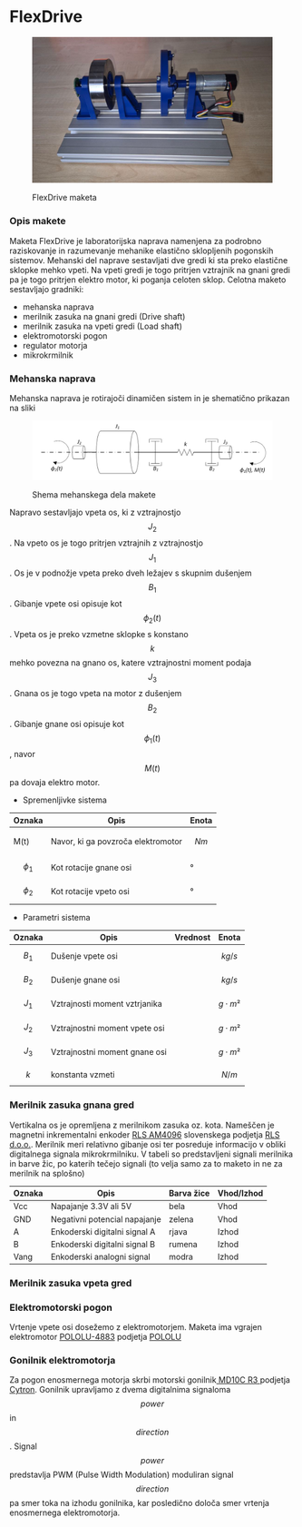 # FlexDrive

<figure><img src="../../.gitbook/assets/image.png" alt=""><figcaption><p>FlexDrive maketa</p></figcaption></figure>

### Opis makete

Maketa FlexDrive je laboratorijska naprava namenjena za podrobno raziskovanje in razumevanje mehanike elastično sklopljenih pogonskih sistemov. Mehanski del naprave sestavljati dve gredi ki sta preko elastične sklopke mehko vpeti. Na vpeti gredi je togo pritrjen vztrajnik na gnani gredi pa je togo pritrjen elektro motor, ki poganja celoten sklop. Celotna maketo sestavljajo gradniki:

* mehanska naprava
* merilnik zasuka na gnani gredi (Drive shaft)
* merilnik zasuka na vpeti gredi (Load shaft)
* elektromotorski pogon
* regulator motorja
* mikrokrmilnik

### Mehanska naprava

Mehanska naprava je rotirajoči dinamičen sistem in je shematično prikazan na sliki

<figure><img src="../../.gitbook/assets/image (1).png" alt=""><figcaption><p>Shema mehanskega dela makete</p></figcaption></figure>

Napravo sestavljajo vpeta os, ki z vztrajnostjo $$J_2$$. Na vpeto os je togo pritrjen vztrajnih z vztrajnostjo $$J_1$$. Os je v podnožje vpeta preko dveh ležajev s skupnim dušenjem $$B_1$$. Gibanje vpete osi opisuje kot $$\phi_2(t)$$. Vpeta os je preko vzmetne sklopke s konstano $$k$$ mehko povezna na gnano os, katere vztrajnostni moment podaja $$J_3$$. Gnana os je togo vpeta na motor z dušenjem $$B_2$$. Gibanje gnane osi opisuje kot $$\phi_1(t)$$, navor $$M(t)$$pa dovaja elektro motor.

* Spremenljivke sistema

| Oznaka                                       | Opis                               | Enota  |
| -------------------------------------------- | ---------------------------------- | ------ |
| <p><span class="math">M(t)</span></p><p></p> | Navor, ki ga povzroča elektromotor | $$Nm$$ |
| $$\phi_1$$                                   | Kot rotacije gnane osi             | °      |
| $$\phi_2$$                                   | Kot rotacije vpeto osi             | °      |

* Parametri sistema

| Oznaka  | Opis                          | Vrednost | Enota          |
| ------- | ----------------------------- | -------- | -------------- |
| $$B_1$$ | Dušenje vpete osi             |          | $$kg/s$$       |
| $$B_2$$ | Dušenje gnane osi             |          | $$kg/s$$       |
| $$J_1$$ | Vztrajnosti moment vztrjanika |          | $$g \cdot m²$$ |
| $$J_2$$ | Vztrajnostni moment vpete osi |          | $$g \cdot m²$$ |
| $$J_3$$ | Vztrajnostni moment gnane osi |          | $$g \cdot m²$$ |
| $$k$$   | konstanta vzmeti              |          | $$N/m$$        |

### Merilnik zasuka gnana gred

Vertikalna os je opremljena z merilnikom zasuka oz. kota. Nameščen je magnetni inkrementalni enkoder [RLS AM4096](https://files.gitbook.com/v0/b/gitbook-x-prod.appspot.com/o/spaces%2FOjZ1XG64rvc2AeRBUH5H%2Fuploads%2FyzCheUulIy3s2L2ZKiW7%2FAM4096D02\_09.pdf?alt=media\&token=98176deb-bbd0-47c8-8e04-4e16f1c4bee7) slovenskega podjetja [RLS d.o.o.](https://www.rls.si/). Merilnik meri relativno gibanje osi ter posreduje informacijo v obliki digitalnega signala mikrokrmilniku. V tabeli so predstavljeni signali merilnika in barve žic, po katerih tečejo signali (to velja samo za to maketo in ne za merilnik na splošno)

| Oznaka  | Opis                          | Barva žice | Vhod/Izhod |
| ------- | ----------------------------- | ---------- | ---------- |
| Vcc     | Napajanje 3.3V ali 5V         | bela       | Vhod       |
| GND     | Negativni potencial napajanje | zelena     | Vhod       |
| A       | Enkoderski digitalni signal A | rjava      | Izhod      |
| B       | Enkoderski digitalni signal B | rumena     | Izhod      |
| Vang    | Enkoderski analogni signal    | modra      | Izhod      |

### Merilnik zasuka vpeta gred

### Elektromotorski pogon

Vrtenje vpete osi dosežemo z elektromotorjem. Maketa ima vgrajen elektromotor [POLOLU-4883](https://files.gitbook.com/v0/b/gitbook-x-prod.appspot.com/o/spaces%2FOjZ1XG64rvc2AeRBUH5H%2Fuploads%2FFI9ruRMcNiLlxmRKPVba%2Fpololu-25d-metal-gearmotors.pdf?alt=media\&token=f1a4c430-3dc9-469c-b787-b65e03a61922) podjetja [POLOLU](https://www.pololu.com/)

### Gonilnik elektromotorja

Za pogon enosmernega motorja skrbi motorski gonilnik[ MD10C R3 ](https://files.gitbook.com/v0/b/gitbook-x-prod.appspot.com/o/spaces%2FOjZ1XG64rvc2AeRBUH5H%2Fuploads%2FsN0uYqGXUT1pKGO2iOuc%2FA1TemgvjKjL.pdf?alt=media\&token=e0621c34-4375-4835-b94b-6c76b18cf1ee)podjetja [Cytron](https://www.cytron.io/). Gonilnik upravljamo z dvema digitalnima signaloma $$power$$ in $$direction$$. Signal $$power$$ predstavlja PWM (Pulse Width Modulation) moduliran signal $$direction$$ pa smer toka na izhodu gonilnika, kar posledično določa smer vrtenja enosmernega elektromotorja.&#x20;
